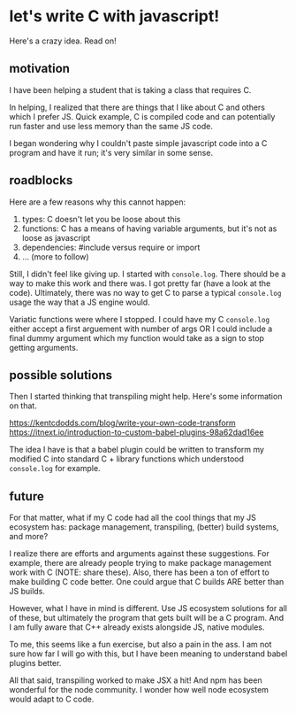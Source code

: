 
# let's write C with javascript!

Here's a crazy idea.  Read on!

## motivation
I have been helping a student that is taking a class that requires C.

In helping, I realized that there are things that I like about C and others which I prefer JS.  Quick example, C is compiled code and can potentially run faster and use less memory than the same JS code.

I began wondering why I couldn't paste simple javascript code into a C program and have it run; it's very similar in some sense.


## roadblocks
Here are a few reasons why this cannot happen:

1) types: C doesn't let you be loose about this
2) functions: C has a means of having variable arguments, but it's not as loose as javascript
3) dependencies: #include versus require or import
3) ... (more to follow)

Still, I didn't feel like giving up.  I started with `console.log`.  There should be a way to make this work and there was.  I got pretty far (have a look at the code).  Ultimately, there was no way to get C to parse a typical `console.log` usage the way that a JS engine would.

Variatic functions were where I stopped.  I could have my C `console.log` either accept a first arguement with number of args OR I could include a final dummy argument which my function would take as a sign to stop getting arguments.


## possible solutions
Then I started thinking that transpiling might help.  Here's some information on that.

https://kentcdodds.com/blog/write-your-own-code-transform
https://itnext.io/introduction-to-custom-babel-plugins-98a62dad16ee

The idea I have is that a babel plugin could be written to transform my modified C into standard C + library functions which understood `console.log` for example.


## future
For that matter, what if my C code had all the cool things that my JS ecosystem has: package management, transpiling, (better) build systems, and more? 

I realize there are efforts and arguments against these suggestions.  For example, there are already people trying to make package management work with C (NOTE: share these).  Also, there has been a ton of effort to make building C code better.  One could argue that C builds ARE better than JS builds.  

However, what I have in mind is different.  Use JS ecosystem solutions for all of these, but ultimately the program that gets built will be a C program.  And I am fully aware that C++ already exists alongside JS, native modules.

To me, this seems like a fun exercise, but also a pain in the ass.  I am not sure how far I will go with this, but I have been meaning to understand babel plugins better.

All that said, transpiling worked to make JSX a hit! And npm has been wonderful for the node community.  I wonder how well node ecosystem would adapt to C code.
